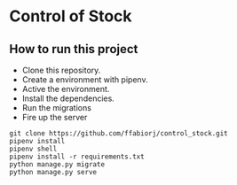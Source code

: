 # Control of Stock

## How to run this project
* Clone this repository.
* Create a environment with pipenv.
* Active the environment.
* Install the dependencies.
* Run the migrations
* Fire up the server

```
git clone https://github.com/ffabiorj/control_stock.git
pipenv install
pipenv shell
pipenv install -r requirements.txt
python manage.py migrate
python manage.py serve
```